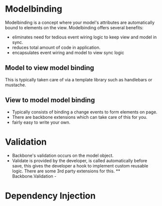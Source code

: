 # Modelbinding
Modelbinding is a concept where your model's attributes are automatically bound to elements on the view.  Modelbinding offers several benefits:
* eliminates need for tedious event wiring logic to keep view and model in sync.
* reduces total amount of code in application.
* encapsulates event wiring and model to view sync logic

## Model to view model binding
This is typically taken care of via a template library such as handlebars or mustache.

## View to model model binding
* Typically consists of binding a change events to form elements on page.  
* There are backbone extensions which can take care of this for you. 
* fairly easy to write your own.

# Validation
* Backbone's validation occurs on the model object.  
* Validate is provided by the developer, is called automatically before save, this gives the developer a hook to implement custom reusable logic.  There are some 3rd party extensions for this.
** Backbone.Validation - 

# Dependency Injection
